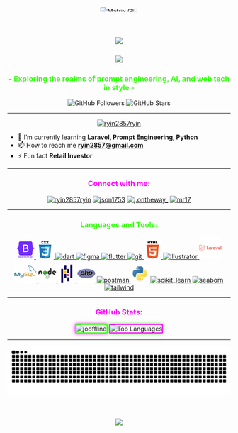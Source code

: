 <div align="center" style="width: 100%; margin: 0; padding: 0; overflow: hidden;">
    <img src="https://tenor.com/view/the-matrix-matrix-coding-title-code-gif-17795276.gif" alt="Matrix GIF" width="100%" style="height: auto; max-height: 10px;"/>
</div>
<h1 align="center">
    <img src="https://readme-typing-svg.herokuapp.com/?font=Orbitron&size=35&center=true&vCenter=true&width=500&height=70&duration=5000&lines=Welcome+to+the+Matrix!+👾;+I’m+JoOffline!+AKA+Ryin!;&color=39FF14" />
</h1>

<div align="center">
  <img src="https://img.shields.io/static/v1?label=&message=Cyberpunk+Explorer&color=39FF14&style=flat-square&logo=data:image/png;base64,iVBORw0KGgoAAAANSUhEUgAAADAAAAAwCAQAAAD9CzEMAAAAcklEQVR42u3SQQ3CMBBF0U82FyIi+CGkxAjkEOgA9P9VRJsRmZt/E2yfFutW9np2TT9oZfATUjw4WZZNvgPS9g3e5zwDCNdR9nwVNsIptfZn3plUd1v9iA4BybR3PxWV0Bbz8wQjNZWG9R4oT0FkM2B6k2R2B6oAAAAAElFTkSuQmCC" />
</div>

<h3 align="center" style="color: #39FF14;">- Exploring the realms of prompt engineering, AI, and web tech in style -</h3>

<div align="center">
    <img src="https://img.shields.io/github/followers/JoOffline?style=social&color=39FF14" alt="GitHub Followers" />
    <img src="https://img.shields.io/github/stars/JoOffline/JoOffline?style=social&color=39FF14" alt="GitHub Stars" />
</div>

---

<p align="center"> <a href="https://twitter.com/ryin2857ryin" target="blank"><img src="https://img.shields.io/twitter/follow/ryin2857ryin?logo=twitter&style=for-the-badge&color=ff00ff" alt="ryin2857ryin" /></a> </p>

- 🌱 I’m currently learning **Laravel, Prompt Engineering, Python**
- 📫 How to reach me **ryin2857@gmail.com**
- ⚡ Fun fact **Retail Investor**

---

<h3 align="center" style="color: #ff00ff;">Connect with me:</h3>
<p align="center">
  <a href="https://twitter.com/ryin2857ryin" target="blank"><img align="center" src="https://raw.githubusercontent.com/rahuldkjain/github-profile-readme-generator/master/src/images/icons/Social/twitter.svg" alt="ryin2857ryin" height="30" width="40" /></a>
  <a href="https://kaggle.com/json1753" target="blank"><img align="center" src="https://raw.githubusercontent.com/rahuldkjain/github-profile-readme-generator/master/src/images/icons/Social/kaggle.svg" alt="json1753" height="30" width="40" /></a>
  <a href="https://instagram.com/j.ontheway_" target="blank"><img align="center" src="https://raw.githubusercontent.com/rahuldkjain/github-profile-readme-generator/master/src/images/icons/Social/instagram.svg" alt="j.ontheway_" height="30" width="40" /></a>
  <a href="https://www.youtube.com/c/mr17" target="blank"><img align="center" src="https://raw.githubusercontent.com/rahuldkjain/github-profile-readme-generator/master/src/images/icons/Social/youtube.svg" alt="mr17" height="30" width="40" /></a>
</p>

---

<h3 align="center" style="color: #39FF14;">Languages and Tools:</h3>
<p align="center">
  <a href="https://getbootstrap.com" target="_blank" rel="noreferrer"> <img src="https://raw.githubusercontent.com/devicons/devicon/master/icons/bootstrap/bootstrap-plain-wordmark.svg" alt="bootstrap" width="40" height="40"/> </a>
  <a href="https://www.w3schools.com/css/" target="_blank" rel="noreferrer"> <img src="https://raw.githubusercontent.com/devicons/devicon/master/icons/css3/css3-original-wordmark.svg" alt="css3" width="40" height="40"/> </a>
  <a href="https://dart.dev" target="_blank" rel="noreferrer"> <img src="https://www.vectorlogo.zone/logos/dartlang/dartlang-icon.svg" alt="dart" width="40" height="40"/> </a>
  <a href="https://www.figma.com/" target="_blank" rel="noreferrer"> <img src="https://www.vectorlogo.zone/logos/figma/figma-icon.svg" alt="figma" width="40" height="40"/> </a>
  <a href="https://flutter.dev" target="_blank" rel="noreferrer"> <img src="https://www.vectorlogo.zone/logos/flutterio/flutterio-icon.svg" alt="flutter" width="40" height="40"/> </a>
  <a href="https://git-scm.com/" target="_blank" rel="noreferrer"> <img src="https://www.vectorlogo.zone/logos/git-scm/git-scm-icon.svg" alt="git" width="40" height="40"/> </a>
  <a href="https://www.w3.org/html/" target="_blank" rel="noreferrer"> <img src="https://raw.githubusercontent.com/devicons/devicon/master/icons/html5/html5-original-wordmark.svg" alt="html5" width="40" height="40"/> </a>
  <a href="https://www.adobe.com/in/products/illustrator.html" target="_blank" rel="noreferrer"> <img src="https://www.vectorlogo.zone/logos/adobe_illustrator/adobe_illustrator-icon.svg" alt="illustrator" width="40" height="40"/> </a>
  <a href="https://laravel.com/" target="_blank" rel="noreferrer"> <img src="https://raw.githubusercontent.com/devicons/devicon/master/icons/laravel/laravel-original-wordmark.svg" alt="laravel" width="50" height="50"/> </a>
  <a href="https://www.mysql.com/" target="_blank" rel="noreferrer"> <img src="https://raw.githubusercontent.com/devicons/devicon/master/icons/mysql/mysql-original-wordmark.svg" alt="mysql" width="50" height="50"/> </a>
  <a href="https://nodejs.org" target="_blank" rel="noreferrer"> <img src="https://raw.githubusercontent.com/devicons/devicon/master/icons/nodejs/nodejs-original-wordmark.svg" alt="nodejs" width="40" height="40"/> </a>
  <a href="https://pandas.pydata.org/" target="_blank" rel="noreferrer"> <img src="https://raw.githubusercontent.com/devicons/devicon/2ae2a900d2f041da66e950e4d48052658d850630/icons/pandas/pandas-original.svg" alt="pandas" width="40" height="40"/> </a>
  <a href="https://www.php.net" target="_blank" rel="noreferrer"> <img src="https://raw.githubusercontent.com/devicons/devicon/master/icons/php/php-original.svg" alt="php" width="40" height="40"/> </a>
  <a href="https://postman.com" target="_blank" rel="noreferrer"> <img src="https://www.vectorlogo.zone/logos/getpostman/getpostman-icon.svg" alt="postman" width="40" height="40"/> </a>
  <a href="https://www.python.org" target="_blank" rel="noreferrer"> <img src="https://raw.githubusercontent.com/devicons/devicon/master/icons/python/python-original.svg" alt="python" width="40" height="40"/> </a>
  <a href="https://scikit-learn.org/" target="_blank" rel="noreferrer"> <img src="https://upload.wikimedia.org/wikipedia/commons/0/05/Scikit_learn_logo_small.svg" alt="scikit_learn" width="40" height="40"/> </a>
  <a href="https://seaborn.pydata.org/" target="_blank" rel="noreferrer"> <img src="https://seaborn.pydata.org/_images/logo-mark-lightbg.svg" alt="seaborn" width="40" height="40"/> </a>
  <a href="https://tailwindcss.com/" target="_blank" rel="noreferrer"> <img src="https://www.vectorlogo.zone/logos/tailwindcss/tailwindcss-icon.svg" alt="tailwind" width="40" height="40"/> </a>

---

<h3 align="center" style="color: #ff00ff;">GitHub Stats:</h3>

<div align="center">
    <img src="https://github-readme-stats.vercel.app/api?username=JoOffline&show_icons=true&theme=dark&count_private=true" alt="jooffline" width="45%" style="box-shadow: 0px 0px 10px #ff00ff; border: 2px solid #39FF14;" />
    <img src="https://github-readme-stats.vercel.app/api/top-langs/?username=JoOffline&layout=compact&theme=dark" alt="Top Languages" width="34.5%" style="box-shadow: 0px 0px 10px #39FF14; border: 2px solid #ff00ff;" />
</div>

---

<div align="center">
    <img src="https://raw.githubusercontent.com/JoOffline/JoOffline/output/snake.svg" alt="Snake animation" />
</div>


<h1 align="center">
    <img src="https://readme-typing-svg.herokuapp.com/?font=Orbitron&size=35&center=true&vCenter=true&width=500&height=70&duration=5000&lines=Game+Over!+👨‍💻;&color=39FF14" />
</h1>
